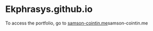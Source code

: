 # Ekphrasys.github.io

To access the portfolio, go to [samson-cointin.me](https://samson-cointin.me)samson-cointin.me